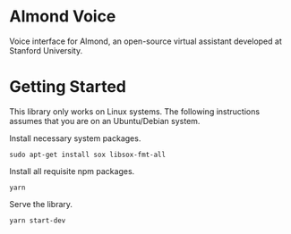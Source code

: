 # Almond Voice

Voice interface for Almond, an open-source virtual assistant developed at Stanford University.

# Getting Started

This library only works on Linux systems. The following instructions assumes that you are on an Ubuntu/Debian system.

Install necessary system packages.

```
sudo apt-get install sox libsox-fmt-all
```

Install all requisite npm packages.

```
yarn
```

Serve the library.

```
yarn start-dev
```